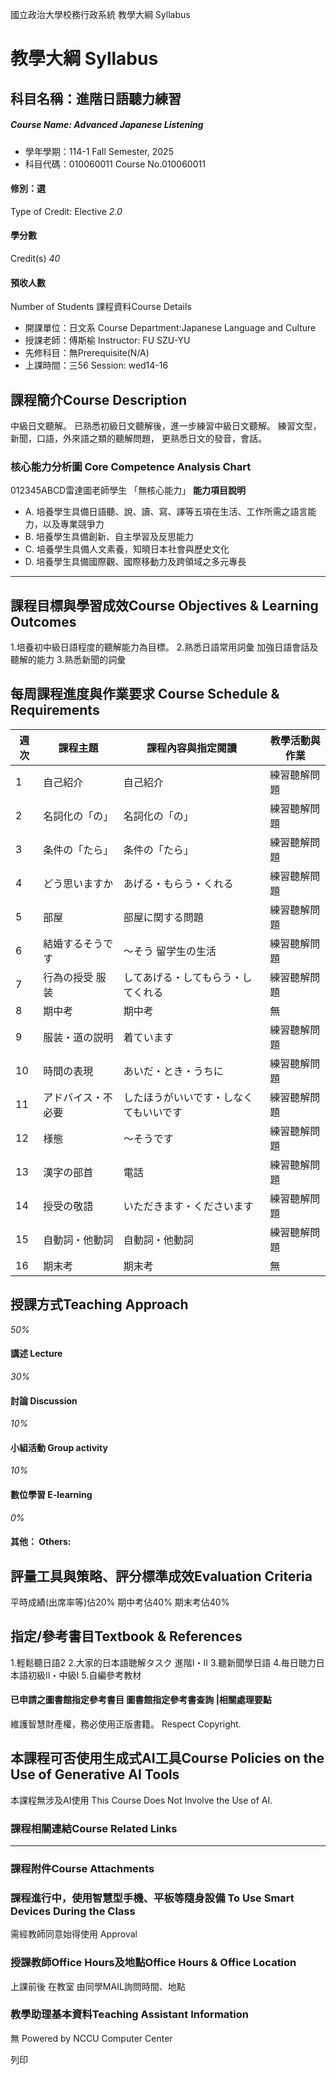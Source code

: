國立政治大學校務行政系統 教學大綱 Syllabus
# 教學大綱 Syllabus
##  科目名稱：進階日語聽力練習
#####  Course Name: Advanced Japanese Listening
  * 學年學期：114-1 Fall Semester, 2025 
  * 科目代碼：010060011 Course No.010060011


#### 修別：選
Type of Credit: Elective 
_2.0_
#### 學分數
Credit(s)
_40_
#### 預收人數
Number of Students
課程資料Course Details
  * 開課單位：日文系 Course Department:Japanese Language and Culture 
  * 授課老師：傅斯榆 Instructor: FU SZU-YU 
  * 先修科目：無Prerequisite(N/A)
  * 上課時間：三56 Session: wed14-16


##  課程簡介Course Description
中級日文聽解。
已熟悉初級日文聽解後，進一步練習中級日文聽解。
練習文型，新聞，口語，外來語之類的聽解問題，
更熟悉日文的發音，會話。
###  核心能力分析圖 Core Competence Analysis Chart
012345ABCD雷達圖老師學生
「無核心能力」 
**能力項目說明**
  * A. 培養學生具備日語聽、說、讀、寫、譯等五項在生活、工作所需之語言能力，以及專業競爭力
  * B. 培養學生具備創新、自主學習及反思能力
  * C. 培養學生具備人文素養，知曉日本社會與歷史文化
  * D. 培養學生具備國際觀、國際移動力及跨領域之多元專長


* * *
##  課程目標與學習成效Course Objectives & Learning Outcomes 
1.培養初中級日語程度的聽解能力為目標。
2.熟悉日語常用詞彙 加強日語會話及聽解的能力
3.熟悉新聞的詞彙
##  每周課程進度與作業要求 Course Schedule & Requirements
**週次** |  **課程主題** |  **課程內容與指定閱讀** |  **教學活動與作業**  
---|---|---|---  
1 |  自己紹介 |  自己紹介 |  練習聽解問題  
2 |  名詞化の「の」 |  名詞化の「の」 |  練習聽解問題  
3 |  条件の「たら」 |  条件の「たら」 |  練習聽解問題  
4 |  どう思いますか |  あげる・もらう・くれる |  練習聽解問題  
5 |  部屋 |  部屋に関する問題 |  練習聽解問題  
6 |  結婚するそうです |  ～そう 留学生の生活 |  練習聽解問題  
7 |  行為の授受 服装 |  してあげる・してもらう・してくれる |  練習聽解問題  
8 |  期中考 |  期中考 |  無  
9 |  服装・道の説明 |  着ています |  練習聽解問題  
10 |  時間の表現 |  あいだ・とき・うちに |  練習聽解問題  
11 |  アドバイス・不必要 |  したほうがいいです・しなくてもいいです |  練習聽解問題  
12 |  様態 |  ～そうです |  練習聽解問題  
13 |  漢字の部首 |  電話 |  練習聽解問題  
14 |  授受の敬語 |  いただきます・くださいます |  練習聽解問題  
15 |  自動詞・他動詞 |  自動詞・他動詞 |  練習聽解問題  
16 |  期末考 |  期末考 | 無  
##  授課方式Teaching Approach
_50%_
####  講述 Lecture
_30%_
####  討論 Discussion
_10%_
####  小組活動 Group activity
_10%_
####  數位學習 E-learning
_0%_
####  其他： Others:
##  評量工具與策略、評分標準成效Evaluation Criteria
平時成績(出席率等)佔20%
期中考佔40%
期末考佔40%
##  指定/參考書目Textbook & References
1.輕鬆聽日語2
2.大家的日本語聴解タスク 進階Ⅰ・Ⅱ
3.聽新聞學日語
4.毎日聴力日本語初級Ⅱ・中級Ⅰ
5.自編參考教材
####  已申請之圖書館指定參考書目  圖書館指定參考書查詢 |相關處理要點
維護智慧財產權，務必使用正版書籍。 Respect Copyright.
##  本課程可否使用生成式AI工具Course Policies on the Use of Generative AI Tools
本課程無涉及AI使用 This Course Does Not Involve the Use of AI.
###  課程相關連結Course Related Links
* * *
###  課程附件Course Attachments
###  課程進行中，使用智慧型手機、平板等隨身設備 To Use Smart Devices During the Class
需經教師同意始得使用  Approval
###  授課教師Office Hours及地點Office Hours & Office Location
上課前後 在教室
由同學MAIL詢問時間、地點
###  教學助理基本資料Teaching Assistant Information
無
Powered by NCCU Computer Center
  
列印
